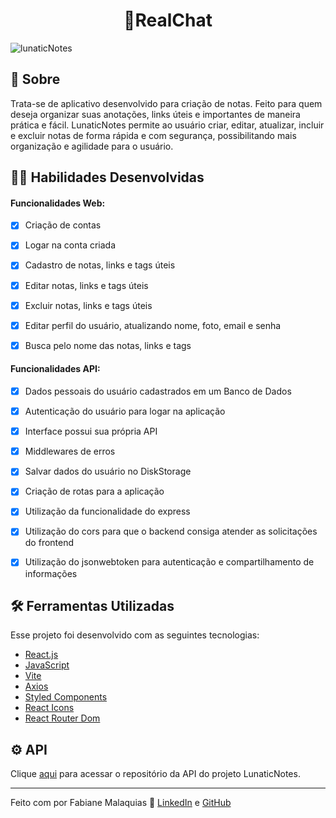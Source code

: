 <h1 align="center">💬RealChat</h1>

![lunaticNotes](https://user-images.githubusercontent.com/98343640/234660364-e2a794f4-5832-492f-9cb3-5ae1e2704d1d.png)


## :page_with_curl: Sobre

Trata-se de aplicativo desenvolvido para criação de notas. Feito para quem deseja organizar suas anotações, links úteis e importantes de maneira prática e fácil.
LunaticNotes permite ao usuário criar, editar, atualizar, incluir e excluir notas de forma rápida e com segurança, possibilitando mais organização e agilidade para o usuário.


## :man_technologist: Habilidades Desenvolvidas

#### Funcionalidades Web:

- [x] Criação de contas
- [x] Logar na conta criada
- [x] Cadastro de notas, links e tags úteis
- [x] Editar notas, links e tags úteis
- [x] Excluir notas, links e tags úteis
- [x] Editar perfil do usuário, atualizando nome, foto, email e senha
- [x] Busca pelo nome das notas, links e tags


#### Funcionalidades API:

- [x] Dados pessoais do usuário cadastrados em um Banco de Dados
- [x] Autenticação do usuário para logar na aplicação
- [x] Interface possui sua própria API
- [x] Middlewares de erros
- [x] Salvar dados do usuário no DiskStorage
- [x] Criação de rotas para a aplicação
- [x] Utilização da funcionalidade do express 
- [x] Utilização do cors para que o backend consiga atender as solicitações do frontend
- [x] Utilização do jsonwebtoken para autenticação e compartilhamento de informações


## :hammer_and_wrench: Ferramentas Utilizadas

Esse projeto foi desenvolvido com as seguintes tecnologias:

- [React.js](https://react.dev/)
- [JavaScript](https://www.javascript.com/)
- [Vite](https://vitejs.dev/)
- [Axios](https://axios-http.com/)
- [Styled Components](https://styled-components.com/)
- [React Icons](https://react-icons.github.io/react-icons/)
- [React Router Dom](https://reactrouter.com/en/main)


## ⚙ API

<p>
  Clique <a href="https://github.com/famalaquias/api-lunaticnotes">aqui</a> para acessar o repositório da API do projeto LunaticNotes. 
</p>


---

Feito com por Fabiane Malaquias :wave: [LinkedIn](https://www.linkedin.com/in/fabianemalaquias/) e [GitHub](https://github.com/famalaquias)
